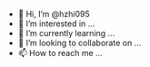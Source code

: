 - 👋 Hi, I’m @hzhi095
- 👀 I’m interested in ...
- 🌱 I’m currently learning ...
- 💞️ I’m looking to collaborate on ...
- 📫 How to reach me ...

<!---
hzhi095/hzhi095 is a ✨ special ✨ repository because its `README.md` (this file) appears on your GitHub profile.
You can click the Preview link to take a look at your changes.
--->
